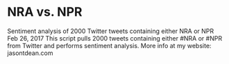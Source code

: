 # NRA vs. NPR
Sentiment analysis of 2000 Twitter tweets containing either NRA or NPR
Feb 26, 2017
This script pulls 2000 tweets containing either #NRA or #NPR from Twitter and performs sentiment analysis.
More info at my website:  jasontdean.com

